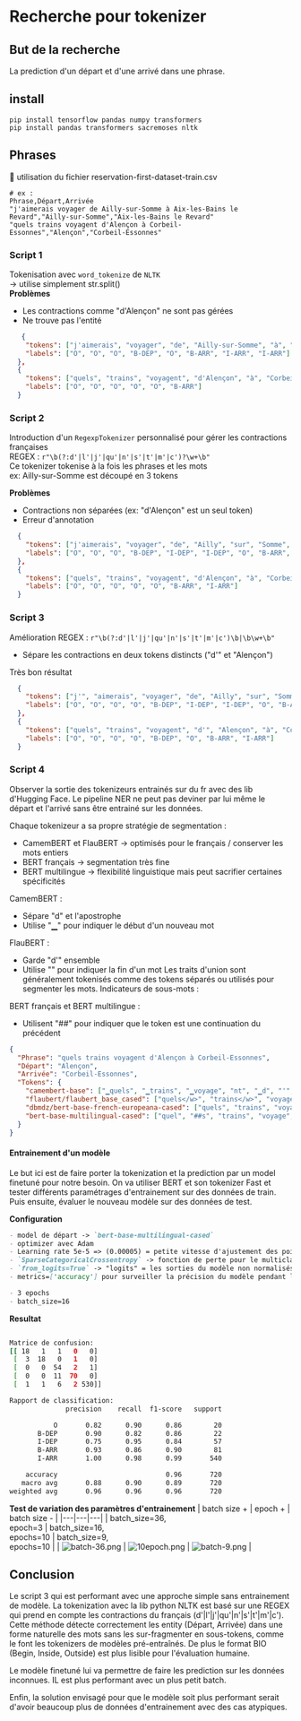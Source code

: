 # Recherche pour tokenizer

## But de la recherche

La prediction d'un départ et d'une arrivé dans une phrase.

## install

```
pip install tensorflow pandas numpy transformers
pip install pandas transformers sacremoses nltk
```

## Phrases

📄 utilisation du fichier reservation-first-dataset-train.csv

```csv
# ex :
Phrase,Départ,Arrivée
"j'aimerais voyager de Ailly-sur-Somme à Aix-les-Bains le Revard","Ailly-sur-Somme","Aix-les-Bains le Revard"
"quels trains voyagent d'Alençon à Corbeil-Essonnes","Alençon","Corbeil-Essonnes"
```

### Script 1

Tokenisation avec `word_tokenize` de `NLTK`  
-> utilise simplement str.split()  
**Problèmes**

- Les contractions comme "d'Alençon" ne sont pas gérées
- Ne trouve pas l'entité

```json
   {
    "tokens": ["j'aimerais", "voyager", "de", "Ailly-sur-Somme", "à", "Aix-les-Bains", "le", "Revard"],
    "labels": ["O", "O", "O", "B-DEP", "O", "B-ARR", "I-ARR", "I-ARR"]
  },
  {
    "tokens": ["quels", "trains", "voyagent", "d'Alençon", "à", "Corbeil-Essonnes"],
    "labels": ["O", "O", "O", "O", "O", "B-ARR"]
  }
```

### Script 2

Introduction d'un `RegexpTokenizer` personnalisé pour gérer les contractions françaises  
REGEX : `r"\b(?:d'|l'|j'|qu'|n'|s'|t'|m'|c')?\w+\b"`  
Ce tokenizer tokenise à la fois les phrases et les mots  
ex: Ailly-sur-Somme est découpé en 3 tokens

**Problèmes**

- Contractions non séparées (ex: "d'Alençon" est un seul token)
- Erreur d'annotation

```json
  {
    "tokens": ["j'aimerais", "voyager", "de", "Ailly", "sur", "Somme", "à", "Aix", "les", "Bains", "le", "Revard"],
    "labels": ["O", "O", "O", "B-DEP", "I-DEP", "I-DEP", "O", "B-ARR", "I-ARR", "I-ARR", "I-ARR", "I-ARR"]
  },
  {
    "tokens": ["quels", "trains", "voyagent", "d'Alençon", "à", "Corbeil", "Essonnes"],
    "labels": ["O", "O", "O", "O", "O", "B-ARR", "I-ARR"]
  }
```

### Script 3

Amélioration
REGEX : `r"\b(?:d'|l'|j'|qu'|n'|s'|t'|m'|c')\b|\b\w+\b"`

- Sépare les contractions en deux tokens distincts ("d'" et "Alençon")

Très bon résultat

```json
  {
    "tokens": ["j'", "aimerais", "voyager", "de", "Ailly", "sur", "Somme", "à", "Aix", "les", "Bains", "le", "Revard"],
    "labels": ["O", "O", "O", "O", "B-DEP", "I-DEP", "I-DEP", "O", "B-ARR", "I-ARR", "I-ARR", "I-ARR", "I-ARR"]
  },
  {
    "tokens": ["quels", "trains", "voyagent", "d'", "Alençon", "à", "Corbeil", "Essonnes"],
    "labels": ["O", "O", "O", "O", "B-DEP", "O", "B-ARR", "I-ARR"]
  }
```

### Script 4

Observer la sortie des tokenizeurs entrainés sur du fr avec des lib d'Hugging Face. Le pipeline NER ne peut pas deviner par lui même le départ et l'arrivé sans être entrainé sur les données.

Chaque tokenizeur a sa propre stratégie de segmentation :

- CamemBERT et FlauBERT -> optimisés pour le français / conserver les mots entiers
- BERT français -> segmentation très fine
- BERT multilingue -> flexibilité linguistique mais peut sacrifier certaines spécificités

CamemBERT :

- Sépare "d" et l'apostrophe
- Utilise "▁" pour indiquer le début d'un nouveau mot

FlauBERT :

- Garde "d'" ensemble
- Utilise "</w>" pour indiquer la fin d'un mot
  Les traits d'union sont généralement tokenisés comme des tokens séparés ou utilisés pour segmenter les mots.
  Indicateurs de sous-mots :

BERT français et BERT multilingue :

- Utilisent "##" pour indiquer que le token est une continuation du précédent

```json
{
  "Phrase": "quels trains voyagent d'Alençon à Corbeil-Essonnes",
  "Départ": "Alençon",
  "Arrivée": "Corbeil-Essonnes",
  "Tokens": {
    "camembert-base": ["▁quels", "▁trains", "▁voyage", "nt", "▁d", "'", "Al", "en", "çon", "▁à", "▁Corb", "e", "il", "-", "Essonne", "s"],
    "flaubert/flaubert_base_cased": ["quels</w>", "trains</w>", "voyagent</w>", "d'</w>", "Alençon</w>", "à</w>", "Cor", "be", "il-", "Ess", "onnes</w>"],
    "dbmdz/bert-base-french-europeana-cased": ["quels", "trains", "voyage", "##nt", "d", "'", "Alençon", "à", "Corbeil", "-", "Ess", "##onnes"],
    "bert-base-multilingual-cased": ["quel", "##s", "trains", "voyage", "##nt", "d", "'", "Ale", "##nç", "##on", "à", "Cor", "##bei", "##l", "-", "Essonne", "##s"]
  }
}
```

#### Entrainement d'un modèle

Le but ici est de faire porter la tokenization et la prediction par un model finetuné pour notre besoin. On va utiliser BERT et son tokenizer Fast et tester différents paramétrages d'entrainement sur des données de train. Puis ensuite, évaluer le nouveau modèle sur des données de test.

**Configuration**

```markdown
- model de départ -> `bert-base-multilingual-cased`
- optimizer avec Adam
- Learning rate 5e-5 => (0.00005) = petite vitesse d'ajustement des poids
- `SparseCategoricalCrossentropy` -> fonction de perte pour le multiclasse
- `from_logits=True` -> "logits" = les sorties du modèle non normalisés -> avant de calculer la perte, la fonction appliquera une couche softmax interne pour convertir les logits en probabilité
- metrics=['accuracy'] pour surveiller la précision du modèle pendant l'entraînement et l'évaluation

- 3 epochs
- batch_size=16
```

**Resultat**

```sh

Matrice de confusion:
[[ 18   1   1   0   0]
 [  3  18   0   1   0]
 [  0   0  54   2   1]
 [  0   0  11  70   0]
 [  1   1   6   2 530]]

Rapport de classification:
              precision    recall  f1-score   support

           O       0.82      0.90      0.86        20
       B-DEP       0.90      0.82      0.86        22
       I-DEP       0.75      0.95      0.84        57
       B-ARR       0.93      0.86      0.90        81
       I-ARR       1.00      0.98      0.99       540

    accuracy                           0.96       720
   macro avg       0.88      0.90      0.89       720
weighted avg       0.96      0.96      0.96       720

```

**Test de variation des paramètres d'entrainement**
| batch size + | epoch + | batch size - |
|---|---|---|
| batch_size=36, <br>epoch=3 | batch_size=16, <br>epochs=10 | batch_size=9, <br>epochs=10 |
| ![batch-36.png](img/batch-36.png) | ![10epoch.png](img/10epoch.png) | ![batch-9.png](img/batch-9.png) |

## Conclusion

Le script 3 qui est performant avec une approche simple sans entrainement de modèle.
La tokenization avec la lib python NLTK est basé sur une REGEX qui prend en compte les contractions du français (d'|l'|j'|qu'|n'|s'|t'|m'|c'). Cette méthode détecte correctement les entity (Départ, Arrivée) dans une forme naturelle des mots sans les sur-fragmenter en sous-tokens, comme le font les tokenizers de modèles pré-entraînés. De plus le format BIO (Begin, Inside, Outside) est plus lisible pour l'évaluation humaine.

Le modèle finetuné lui va permettre de faire les prediction sur les données inconnues.
IL est plus performant avec un plus petit batch.

Enfin, la solution envisagé pour que le modèle soit plus performant serait d'avoir beaucoup plus de données d'entrainement avec des cas atypiques.
